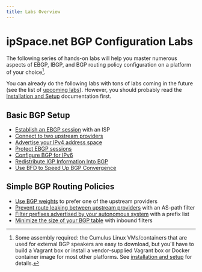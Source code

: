 ```yaml
---
title: Labs Overview
---
```

# ipSpace.net BGP Configuration Labs

The following series of hands-on labs will help you master numerous aspects of EBGP, IBGP, and BGP routing policy configuration on a platform of your choice[^PC].

[^PC]: Some assembly required: the Cumulus Linux VMs/containers that are used for external BGP speakers are easy to download, but you'll have to build a Vagrant box or install a vendor-supplied Vagrant box or Docker container image for most other platforms. See [installation and setup](1-setup.md) for details.

You can already do the following labs with tons of labs coming in the future (see the list of [upcoming labs](3-upcoming.md)). However, you should probably read the [Installation and Setup](1-setup.md) documentation first.

## Basic BGP Setup

* [Establish an EBGP session](basic/1-session.md) with an ISP
* [Connect to two upstream providers](basic/2-multihomed.md)
* [Advertise your IPv4 address space](basic/3-originate.md)
* [Protect EBGP sessions](basic/6-protect.md)
* [Configure BGP for IPv6](basic/4-ipv6.md)
* [Redistribute IGP Information Into BGP](basic/5-redistribute.md)
* [Use BFD to Speed Up BGP Convergence](basic/7-bfd.md)

## Simple BGP Routing Policies

* [Use BGP weights](policy/1-weights.md) to prefer one of the upstream providers
* [Prevent route leaking between upstream providers](policy/2-stop-transit.md) with an AS-path filter
* [Filter prefixes advertised by your autonomous system](policy/3-prefix.md) with a prefix list
* [Minimize the size of your BGP table](policy/4-reduce.md) with inbound filters
